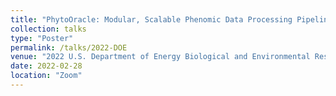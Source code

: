 ```yaml
---
title: "PhytoOracle: Modular, Scalable Phenomic Data Processing Pipelines"
collection: talks
type: "Poster"
permalink: /talks/2022-DOE
venue: "2022 U.S. Department of Energy Biological and Environmental Research (BER) Biological Systems Science Division Principal Investigator (PI) Annual Meeting"
date: 2022-02-28
location: "Zoom"
---
```


